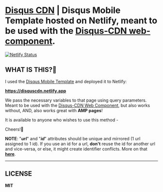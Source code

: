 ﻿# [Disqus CDN](https://disquscdn.netlify.app) | Disqus Mobile Template hosted on Netlify, meant to be used with the [Disqus-CDN web-component](https://github.com/nassimspace/disquscdn-web-component).

[![Netlify Status](https://api.netlify.com/api/v1/badges/5ef6f731-8adc-4189-82c9-2d455b39df08/deploy-status)](https://app.netlify.com/sites/disquscdn/deploys)

## WHAT IS THIS?🤔

I used the [Disqus Mobile Template](https://github.com/disqus/DISQUS-API-Recipes/tree/master/mobile/js) and deployed it to Netlify: 

**https://disquscdn.netlify.app**

We pass the necessary variables to that page using query parameters.
Meant to be used with the [Disqus-CDN Web Component](https://codepen.io/nassimspace/pen/ExZpWVW), but also works without, AND, also works great with 
**AMP pages**! 

It is available to anyone who wishes to use this method -

Cheers!🍻

**NOTE**: "***url***" and "***id***" attributes should be unique and mirrored (1 url assigned to 1 id).
If you use an id for a url, **don't** reuse the id for another url and vice-versa, or else, it might create identifier conflicts.
More on that **[here](https://help.disqus.com/en/articles/1717138-why-are-the-same-comments-showing-up-on-multiple-pages)**.

---
## LICENSE
**MIT**
